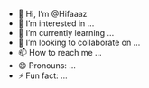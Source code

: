 - 👋 Hi, I’m @Hifaaaz
- 👀 I’m interested in ...
- 🌱 I’m currently learning ...
- 💞️ I’m looking to collaborate on ...
- 📫 How to reach me ...
- 😄 Pronouns: ...
- ⚡ Fun fact: ...

<!---
Hifaaaz/Hifaaaz is a ✨ special ✨ repository because its `README.md` (this file) appears on your GitHub profile.
You can click the Preview link to take a look at your changes.
--->
